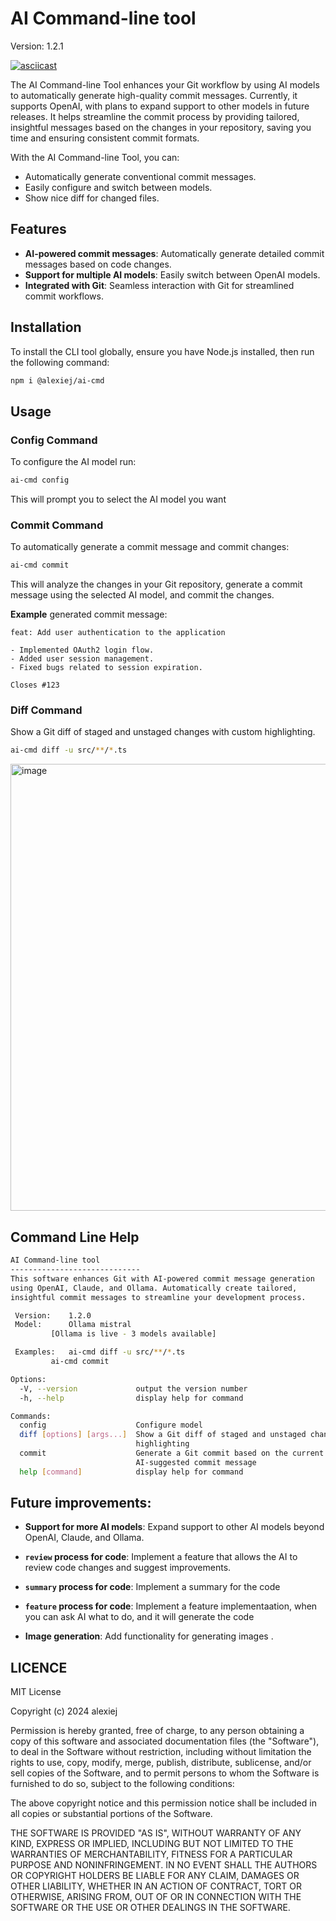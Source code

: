 # AI Command-line tool

Version: 	1.2.1

[![asciicast](https://asciinema.org/a/680800.svg)](https://asciinema.org/a/680800)


The AI Command-line Tool enhances your Git workflow by using AI models to automatically generate high-quality commit messages.
Currently, it supports OpenAI, with plans to expand support to other models in future releases.
It helps streamline the commit process by providing tailored, insightful messages
based on the changes in your repository, saving you time and ensuring consistent
commit formats.

With the AI Command-line Tool, you can:
- Automatically generate conventional commit messages.
- Easily configure and switch between models.
- Show nice diff for changed files.

## Features

- **AI-powered commit messages**: Automatically generate detailed commit messages based on code changes.
- **Support for multiple AI models**: Easily switch between OpenAI models.
- **Integrated with Git**: Seamless interaction with Git for streamlined commit workflows.

## Installation

To install the CLI tool globally, ensure you have Node.js installed, then run the following command:

```bash
npm i @alexiej/ai-cmd
```

## Usage

### Config Command

To configure the AI model run:

```bash
ai-cmd config
```

This will prompt you to select the AI model you want

### Commit Command

To automatically generate a commit message and commit changes:

```bash
ai-cmd commit
```

This will analyze the changes in your Git repository, generate a commit message using the selected AI model, and commit the changes.

**Example** generated commit message:

```
feat: Add user authentication to the application

- Implemented OAuth2 login flow.
- Added user session management.
- Fixed bugs related to session expiration.

Closes #123
```

### Diff Command

Show a Git diff of staged and unstaged changes with custom highlighting.


```bash
ai-cmd diff -u src/**/*.ts
```

<img width="715" alt="image" src="https://github.com/user-attachments/assets/aae70dd5-7e56-4571-9a3e-266ddb7d2f29">


## Command Line Help

```bash
AI Command-line tool
-----------------------------
This software enhances Git with AI-powered commit message generation
using OpenAI, Claude, and Ollama. Automatically create tailored,
insightful commit messages to streamline your development process.

 Version: 	 1.2.0
 Model: 	 Ollama mistral
		 [Ollama is live - 3 models available]

 Examples: 	 ai-cmd diff -u src/**/*.ts
 	 	 ai-cmd commit

Options:
  -V, --version             output the version number
  -h, --help                display help for command

Commands:
  config                    Configure model
  diff [options] [args...]  Show a Git diff of staged and unstaged changes with custom
                            highlighting
  commit                    Generate a Git commit based on the current staged changes and
                            AI-suggested commit message
  help [command]            display help for command
```

## Future improvements:

- **Support for more AI models**: Expand support to other AI models beyond OpenAI, Claude, and Ollama.
- **`review` process for code**: Implement a feature that allows the AI to review code changes and suggest improvements.
- **`summary` process for code**: Implement a summary for the code
- **`feature` process for code**: Implement a feature implementaation, when you can ask AI what to do, and it will generate the code

- **Image generation**: Add functionality for generating images .


## LICENCE

MIT License

Copyright (c) 2024 alexiej

Permission is hereby granted, free of charge, to any person obtaining a copy
of this software and associated documentation files (the "Software"), to deal
in the Software without restriction, including without limitation the rights
to use, copy, modify, merge, publish, distribute, sublicense, and/or sell
copies of the Software, and to permit persons to whom the Software is
furnished to do so, subject to the following conditions:

The above copyright notice and this permission notice shall be included in all
copies or substantial portions of the Software.

THE SOFTWARE IS PROVIDED "AS IS", WITHOUT WARRANTY OF ANY KIND, EXPRESS OR
IMPLIED, INCLUDING BUT NOT LIMITED TO THE WARRANTIES OF MERCHANTABILITY,
FITNESS FOR A PARTICULAR PURPOSE AND NONINFRINGEMENT. IN NO EVENT SHALL THE
AUTHORS OR COPYRIGHT HOLDERS BE LIABLE FOR ANY CLAIM, DAMAGES OR OTHER
LIABILITY, WHETHER IN AN ACTION OF CONTRACT, TORT OR OTHERWISE, ARISING FROM,
OUT OF OR IN CONNECTION WITH THE SOFTWARE OR THE USE OR OTHER DEALINGS IN THE
SOFTWARE.
